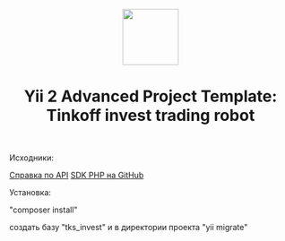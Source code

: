 <p align="center">
    <a href="https://github.com/yiisoft" target="_blank">
        <img src="https://avatars0.githubusercontent.com/u/993323" height="100px">
    </a>
    <h1 align="center">Yii 2 Advanced Project Template: Tinkoff invest trading robot</h1>
    <br>
</p>

<p>Исходники:</p>
<a href="https://tinkoffcreditsystems.github.io/invest-openapi/" traget="_blank">Справка по API</a>
<a href="https://github.com/jamesRUS52/tinkoff-invest" target="_blank">SDK PHP на GitHub</a>

<p>Установка:</p>
<p>"composer install"</p>
<P>создать базу "tks_invest" и в директории проекта "yii migrate"</p>